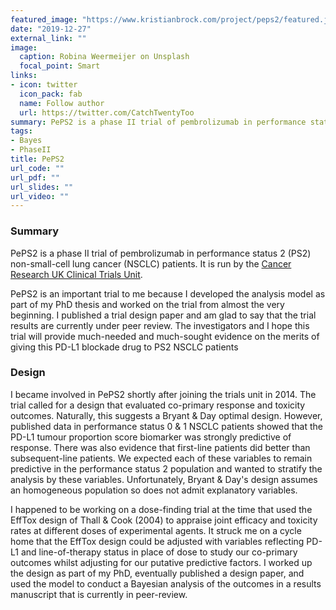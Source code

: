 ```yaml
---
featured_image: "https://www.kristianbrock.com/project/peps2/featured.jpg"
date: "2019-12-27"
external_link: ""
image:
  caption: Robina Weermeijer on Unsplash
  focal_point: Smart
links:
- icon: twitter
  icon_pack: fab
  name: Follow author
  url: https://twitter.com/CatchTwentyToo
summary: PePS2 is a phase II trial of pembrolizumab in performance status 2 non-small-cell lung cancer patients.
tags:
- Bayes
- PhaseII
title: PePS2
url_code: ""
url_pdf: ""
url_slides: ""
url_video: ""
---
```



### Summary
PePS2 is a phase II trial of pembrolizumab in performance status 2 (PS2) non-small-cell lung cancer (NSCLC) patients.
It is run by the [Cancer Research UK Clinical Trials Unit](https://www.birmingham.ac.uk/research/activity/mds/trials/crctu/).

PePS2 is an important trial to me because I developed the analysis model as part of my PhD thesis and worked on the trial from almost the very beginning.
I published a trial design paper and am glad to say that the trial results are currently under peer review.
The investigators and I hope this trial will provide much-needed and much-sought evidence on the merits of giving this PD-L1 blockade drug to PS2 NSCLC patients

### Design
I became involved in PePS2 shortly after joining the trials unit in 2014.
The trial called for a design that evaluated co-primary response and toxicity outcomes.
Naturally, this suggests a Bryant & Day optimal design.
However, published data in performance status 0 & 1 NSCLC patients showed that the PD-L1 tumour proportion score biomarker was strongly predictive of response.
There was also evidence that first-line patients did better than subsequent-line patients.
We expected each of these variables to remain predictive in the performance status 2 population and wanted to stratify the analysis by these variables.
Unfortunately, Bryant & Day's design assumes an homogeneous population so does not admit explanatory variables.

I happened to be working on a dose-finding trial at the time that used the EffTox design of Thall & Cook (2004) to appraise joint efficacy and toxicity rates at different doses of experimental agents.
It struck me on a cycle home that the EffTox design could be adjusted with variables reflecting PD-L1 and line-of-therapy status in place of dose to study our co-primary outcomes whilst adjusting for our putative predictive factors.
I worked up the design as part of my PhD, eventually published a design paper, and used the model to conduct a Bayesian analysis of the outcomes in a results manuscript that is currently in peer-review.
